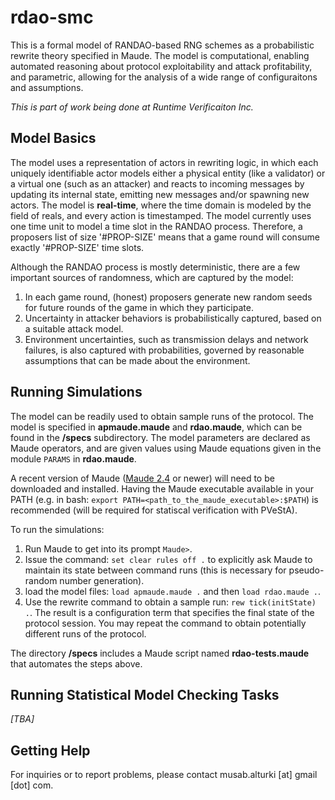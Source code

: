 # rdao-smc
This is a formal model of RANDAO-based RNG schemes as a probabilistic rewrite theory specified in Maude. The model is computational, enabling automated reasoning about protocol exploitability and attack profitability, and parametric, allowing for the analysis of a wide range of configuraitons and assumptions. 

*This is part of work being done at Runtime Verificaiton Inc.*

## Model Basics
The model uses a representation of actors in rewriting logic, in which each uniquely identifiable actor models either a physical entity (like a validator) or a virtual one (such as an attacker) and reacts to incoming messages by updating its internal state, emitting new messages and/or spawning new actors. The model is **real-time**, where the time domain is modeled by the field of reals, and every action is timestamped. The model currently uses one time unit to model a time slot in the RANDAO process. Therefore, a proposers list of size '#PROP-SIZE' means that a game round will consume exactly '#PROP-SIZE' time slots. 

Although the RANDAO process is mostly deterministic, there are a few important sources of randomness, which are captured by the model:

1. In each game round, (honest) proposers generate new random seeds for future rounds of the game in which they participate.
2. Uncertainty in attacker behaviors is probabilistically captured, based on a suitable attack model.
3. Environment uncertainties, such as transmission delays and network failures, is also captured with probabilities, governed by reasonable assumptions that can be made about the environment.

## Running Simulations

The model can be readily used to obtain sample runs of the protocol. The model is specified in **apmaude.maude** and **rdao.maude**, which can be found in the **/specs** subdirectory. The model parameters are declared as Maude operators, and are given values using Maude equations given in the module `PARAMS` in **rdao.maude**. 

A recent version of Maude ([Maude 2.4](http://maude.cs.illinois.edu/ "Maude") or newer) will need to be downloaded and installed. Having the Maude executable available in your PATH (e.g. in bash: `export PATH=<path_to_the_maude_executable>:$PATH`) is recommended (will be required for statiscal verification with PVeStA).

To run the simulations:

1. Run Maude to get into its prompt `Maude>`.
2. Issue the command: `set clear rules off .` to explicitly ask Maude to maintain its state between command runs (this is necessary for pseudo-random number generation).
3. load the model files: `load apmaude.maude .` and then `load rdao.maude .`.
4. Use the rewrite command to obtain a sample run: `rew tick(initState) .`. The result is a configuration term that specifies the final state of the protocol session. You may repeat the command to obtain potentially different runs of the protocol.

The directory **/specs** includes a Maude script named **rdao-tests.maude** that automates the steps above.

## Running Statistical Model Checking Tasks

*[TBA]*

## Getting Help

For inquiries or to report problems, please contact musab.alturki [at] gmail [dot] com.




